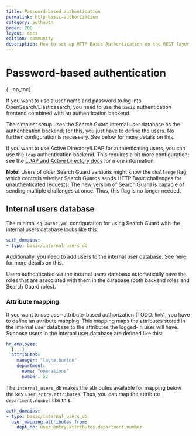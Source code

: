 ```yaml
---
title: Password-based authentication
permalink: http-basic-authorization
category: authauth
order: 200
layout: docs
edition: community
description: How to set up HTTP Basic Authentication on the REST layer of OpenSearch/Elasticsearch with Search Guard.
---
```

<!---
Copyright 2020 floragunn GmbH
-->

# Password-based authentication
{: .no_toc}

If you want to use a user name and password to log into OpenSearch/Elasticsearch, you need to use the `basic` authentication frontend combined with an authentication backend.

The simplest setup uses the Search Guard internal user database as the authentication backend; for this, you just have to define the users. No further configuration is necessary. See below for more details on this.

If you want to use Active Directory/LDAP for authenticating users, you can use the `ldap` authentication backend. This requires a bit more configuration; see the [LDAP and Active Directory docs](../_docs_auth_auth/auth_auth_ldap.md) for more information.

**Note:** Users of older Search Guard versions might know the `challenge` flag which controls whether Search Guards sends HTTP Basic challenges for unauthenticated requests. The new version of Search Guard is capable of sending multiple challenges at once. Thus, this flag is no longer needed.

## Internal users database

The minimal `sg_authc.yml` configuration for using Search Guard with the internal users database looks like this:

```yaml
auth_domains:
- type: basic/internal_users_db
```

Additionally, you need to add users to the internal user database. See [here](../_docs_roles_permissions/configuration_internalusers.md) for more details on this.

Users authenticated via the internal users database automatically have the roles that are associated with them in the database (both backend roles and Search Guard roles). 

### Attribute mapping

If you want to use user-attribute-based authorization (TODO: link), you have to define an attribute mapping. This mapping maps the attributes stored in the internal user database to the attributes the logged-in user will have.  Suppose users in the internal user database are defined like this:

```yaml
hr_employee:
  [...]
  attributes:
    manager: "layne.burton"
    department: 
      name: "operations"
      number: 52
```

The `internal_users_db` makes the attributes available for mapping below the key `user_entry.attributes`. Thus, you can map the attribute `department.number` like this:

```yaml
auth_domains:
- type: basic/internal_users_db
  user_mapping.attributes.from:
    dept_no: user_entry.attributes.department.number
```
